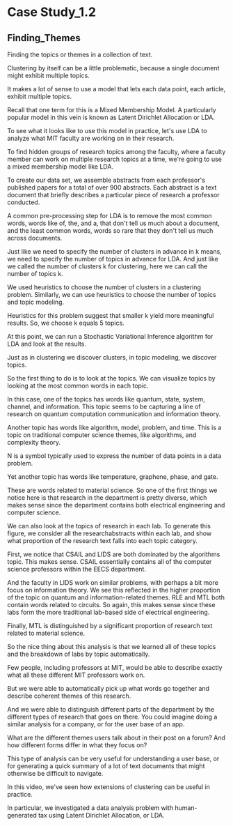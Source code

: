 # Case Study_1.2 

## Finding_Themes


Finding the topics or themes in a collection of text.

Clustering by itself can be a little problematic, because a single document might exhibit multiple topics.

It makes a lot of sense to use a model that lets each data point, each article, exhibit multiple topics.

Recall that one term for this is a Mixed Membership Model. A particularly popular model in this vein is known as Latent Dirichlet Allocation or LDA.

To see what it looks like to use this model in practice, let's use LDA to analyze what MIT faculty are working on in their research.

To find hidden groups of research topics among the faculty, where a faculty member can work on multiple research topics at a time, we're going to use a mixed membership model like LDA.

To create our data set, we assemble abstracts from each professor's published papers for a total of over 900 abstracts. Each abstract is a text document that briefly describes a particular piece of research
a professor conducted.

A common pre-processing step for LDA is to remove the most common words, words like of, the, and a, that don't tell us much about a document, and the least common words, words so rare that they don't tell us much across documents. 

Just like we need to specify the number of clusters in advance in k means, we need to specify the number of topics in advance for LDA. And just like we called the number of clusters k for clustering, here we can call the number of topics k.

We used heuristics to choose the number of clusters in a clustering problem.
Similarly, we can use heuristics to choose the number of topics and topic modeling.

Heuristics for this problem suggest that smaller k yield more meaningful results. So, we choose k equals 5 topics.

At this point, we can run a Stochastic Variational Inference algorithm for LDA and look at the results.

Just as in clustering we discover clusters, in topic modeling, we discover topics.

So the first thing to do is to look at the topics. We can visualize topics by looking at the most
common words in each topic. 

In this case, one of the topics has words like quantum, state, system, channel, and information. This topic seems to be capturing a line of research on quantum computation communication and information
theory.

Another topic has words like algorithm, model, problem, and time. This is a topic on traditional computer science themes, like algorithms, and complexity theory.

N is a symbol typically used to express the number of data points in a data problem.

Yet another topic has words like temperature, graphene, phase, and gate.

These are words related to material science. So one of the first things we notice here
is that research in the department is pretty diverse, which makes sense since the department contains both electrical engineering and computer science.

We can also look at the topics of research in each lab. To generate this figure, we consider all the researchabstracts within each lab, and show what proportion of the research text
falls into each topic category. 

First, we notice that CSAIL and LIDS are both dominated by the algorithms topic.
This makes sense. CSAIL essentially contains all of the computer science professors within the EECS department.

And the faculty in LIDS work on similar problems, with perhaps a bit more focus on information theory.
We see this reflected in the higher proportion of the topic on quantum and information-related themes.
RLE and MTL both contain words related to circuits. So again, this makes sense since these labs
form the more traditional lab-based side of electrical engineering.

Finally, MTL is distinguished by a significant proportion of research text related to material science.

So the nice thing about this analysis is that we learned all of these topics and the breakdown of labs by topic automatically.

Few people, including professors at MIT, would be able to describe exactly what all these different MIT professors work on.

But we were able to automatically pick up what words go together and describe coherent themes
of this research.

And we were able to distinguish different parts of the department by the different types of research
that goes on there. You could imagine doing a similar analysis for a company,
or for the user base of an app.

What are the different themes users talk about in their post on a forum?
And how different forms differ in what they focus on?

This type of analysis can be very useful for understanding a user base, or for generating a quick summary of a lot of text documents that might otherwise be difficult to navigate.

In this video, we've seen how extensions of clustering can be useful in practice.

In particular, we investigated a data analysis problem with human-generated tax using Latent Dirichlet Allocation, or LDA.
